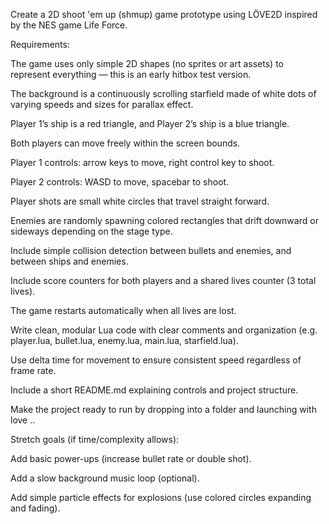 Create a 2D shoot 'em up (shmup) game prototype using LÖVE2D inspired by the NES game Life Force.

Requirements:

The game uses only simple 2D shapes (no sprites or art assets) to represent everything — this is an early hitbox test version.

The background is a continuously scrolling starfield made of white dots of varying speeds and sizes for parallax effect.

Player 1’s ship is a red triangle, and Player 2’s ship is a blue triangle.

Both players can move freely within the screen bounds.

Player 1 controls: arrow keys to move, right control key to shoot.

Player 2 controls: WASD to move, spacebar to shoot.

Player shots are small white circles that travel straight forward.

Enemies are randomly spawning colored rectangles that drift downward or sideways depending on the stage type.

Include simple collision detection between bullets and enemies, and between ships and enemies.

Include score counters for both players and a shared lives counter (3 total lives).

The game restarts automatically when all lives are lost.

Write clean, modular Lua code with clear comments and organization (e.g. player.lua, bullet.lua, enemy.lua, main.lua, starfield.lua).

Use delta time for movement to ensure consistent speed regardless of frame rate.

Include a short README.md explaining controls and project structure.

Make the project ready to run by dropping into a folder and launching with love ..

Stretch goals (if time/complexity allows):

Add basic power-ups (increase bullet rate or double shot).

Add a slow background music loop (optional).

Add simple particle effects for explosions (use colored circles expanding and fading).